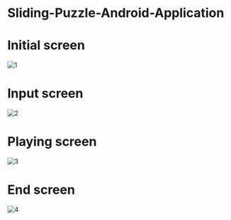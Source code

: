 # Sliding-Puzzle-Android-Application

# Initial screen
![1](https://user-images.githubusercontent.com/50305026/75495224-109c4300-59cf-11ea-972c-15b86b58d79b.png)

# Input screen
![2](https://user-images.githubusercontent.com/50305026/75495228-13973380-59cf-11ea-8f01-73f9f2d6d45b.png)

# Playing screen
![3](https://user-images.githubusercontent.com/50305026/75495234-15f98d80-59cf-11ea-910c-4a9f00054e8e.png)

# End screen
![4](https://user-images.githubusercontent.com/50305026/75495237-185be780-59cf-11ea-9b01-121ca737af7e.png)
